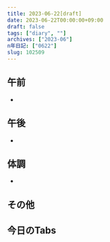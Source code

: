 ```yaml
---
title: 2023-06-22[draft]
date: 2023-06-22T00:00:00+09:00
draft: false
tags: ["diary", ""]
archives: ["2023-06"]
n年日記: ["0622"]
slug: 102509
---
```

## 午前
- 
## 午後
- 
## 体調
- 
## その他
## 今日のTabs